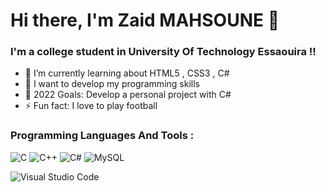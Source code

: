 # Hi there, I'm Zaid MAHSOUNE 👋 



### I'm a college student in University Of Technology Essaouira !!

- 🌱 I’m currently learning about HTML5 , CSS3 , C# 
- 👯 I want to develop my programming skills
- 🥅 2022 Goals: Develop a personal project with C# 
- ⚡ Fun fact: I love to play football 



### Programming Languages And Tools :

![C](https://img.shields.io/badge/c-%2300599C.svg?style=for-the-badge&logo=c&logoColor=white)
![C++](https://img.shields.io/badge/c++-%2300599C.svg?style=for-the-badge&logo=c%2B%2B&logoColor=white)
![C#](https://img.shields.io/badge/c%23-%23239120.svg?style=for-the-badge&logo=c-sharp&logoColor=white)
![MySQL](https://img.shields.io/badge/mysql-%2300f.svg?style=for-the-badge&logo=mysql&logoColor=white)

![Visual Studio Code](https://img.shields.io/badge/Visual%20Studio%20Code-0078d7.svg?style=for-the-badge&logo=visual-studio-code&logoColor=white)
